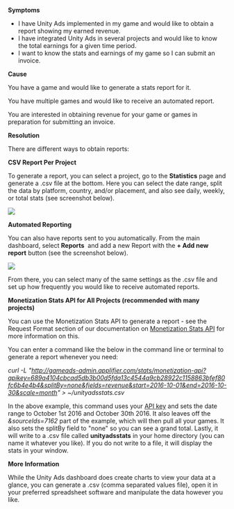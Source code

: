 
        

**Symptoms** 

*   I have Unity Ads implemented in my game and would like to obtain a report showing my earned revenue.
*   I have integrated Unity Ads in several projects and would like to know the total earnings for a given time period.
*   I want to know the stats and earnings of my game so I can submit an invoice.

**Cause** 

You have a game and would like to generate a stats report for it.

You have multiple games and would like to receive an automated report.

You are interested in obtaining revenue for your game or games in preparation for submitting an invoice.

**Resolution** 

There are different ways to obtain reports:

**CSV Report Per Project** 

To generate a report, you can select a project, go to the **Statistics** page and generate a .csv file at the bottom. Here you can select the date range, split the data by platform, country, and/or placement, and also see daily, weekly, or total stats (see screenshot below).

![](/hc/en-us/article_attachments/115000278363/Screen_Shot_2016-12-22_at_16.32.45.png)

**Automated Reporting** 

You can also have reports sent to you automatically. From the main dashboard, select **Reports**  and add a new Report with the **+ Add new report** button (see the screenshot below).

![](/hc/en-us/article_attachments/115000278606/Screen_Shot_2016-12-22_at_16.33.32.png)

From there, you can select many of the same settings as the .csv file and set up how frequently you would like to receive automated reports.

**Monetization Stats API for All Projects (recommended with many projects)** 

You can use the Monetization Stats API to generate a report - see the Request Format section of our documentation on [Monetization Stats API](http://unityads.unity3d.com/help/monetization/stats-api) for more information on this.

You can enter a command like the below in the command line or terminal to generate a report whenever you need:

*curl -L "http://gameads-admin.applifier.com/stats/monetization-api?apikey=689a4104cbcad5db3b00d5fda13c4544a9cb28922c1158863bfef80fc6b4e4b4&splitBy=none&fields=revenue&start=2016-10-01&end=2016-10-30&scale=month" > ~/unityadsstats.csv* 

In the above example, this command uses your [API key](/hc/en-us/articles/115000564946) and sets the date range to October 1st 2016 and October 30th 2016. It also leaves off the *&sourceIds=7162* part of the example, which will then pull all your games. It also sets the splitBy field to "none" so you can see a grand total. Lastly, it will write to a .csv file called **unityadsstats** in your home directory (you can name it whatever you like). If you do not write to a file, it will display the stats in your window.

**More Information** 

While the Unity Ads dashboard does create charts to view your data at a glance, you can generate a .csv (comma separated values file), open it in your preferred spreadsheet software and manipulate the data however you like.

      